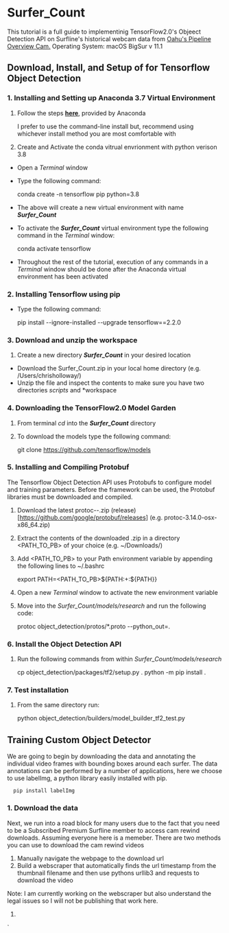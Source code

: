 # Surfer_Count

This tutorial is a full guide to implementinig TensorFlow2.0's Objeect Detection API on Surfline's historical webcam data from [Oahu's Pipeline Overview Cam.](https://www.surfline.com/surf-report/pipeline-overview/584204214e65fad6a7709cdf) Operating System: macOS BigSur v 11.1

## Download, Install, and Setup of for Tensorflow Object Detection 

### 1. Installing and Setting up Anaconda 3.7 Virtual Environment
1. Follow the steps [**here**](https://docs.anaconda.com/anaconda/install/mac-os/), provided by Anaconda

      I prefer to use the command-line install but, recommend using whichever install method you are most comfortable with

2. Create and Activate the conda vitrual envrionment with python verison 3.8
* Open a *Terminal* window
* Type the following command:

    conda create -n tensorflow pip python=3.8
    
* The above will create a new virtual environment with name ***Surfer_Count***
* To activate the ***Surfer_Count*** virtual environment type the following command in the *Terminal* window: 

    conda activate tensorflow
    
* Throughout the rest of the tutorial, execution of any commands in a *Terminal* window should be done after the Anaconda virtual environment has been activated

### 2. Installing Tensorflow using pip
* Type the following command:

    pip install --ignore-installed --upgrade tensorflow==2.2.0
    
### 3. Download and unzip the workspace
1. Create a new directory ***Surfer_Count*** in your desired location
* Download the Surfer_Count.zip in your local home directory (e.g. /Users/chrisholloway/)
* Unzip the file and inspect the contents to make sure you have two directories *scripts* and *workspace

    
### 4. Downloading the TensorFlow2.0 Model Garden
1. From terminal *cd* into the ***Surfer_Count*** directory
2. To download the models type the following command:
    
    git clone https://github.com/tensorflow/models
    
### 5. Installing and Compiling Protobuf

The Tensorflow Object Detection API uses Protobufs to configure model and training parameters. Before the framework can be used, the Protobuf libraries must be downloaded and compiled.

1. Download the latest protoc-*-*.zip (release)[https://github.com/google/protobuf/releases] (e.g. protoc-3.14.0-osx-x86_64.zip)
2. Extract the contents of the downloaded .zip in a directory <PATH_TO_PB> of your choice (e.g. ~/Downloads/)
3. Add <PATH_TO_PB> to your Path environment variable by appending the following lines to ~/.bashrc

      export PATH=<PATH_TO_PB>${PATH:+:${PATH}}

4. Open a new *Terminal* window to activate the new environment variable
5. Move into the *Surfer_Count/models/research* and run the following code:

    protoc object_detection/protos/*.proto --python_out=.
    
### 6. Install the Object Detection API
1. Run the following commands from within *Surfer_Count/models/research*

    cp object_detection/packages/tf2/setup.py .
    python -m pip install .
    
### 7. Test installation
1. From the same directory run:

    python object_detection/builders/model_builder_tf2_test.py
    
## Training Custom Object Detector
We are going to begin by downloading the data and annotating the individual video frames with bounding boxes around each surfer. The data annotations can be performed by a number of applications, here we choose to use labelImg, a python library easily installed with pip.

      pip install labelImg
      
### 1. Download the data
Next, we run into a road block for many users due to the fact that you need to be a Subscribed Premium Surfline member to access cam rewind downloads. Assuming everyone here is a memeber. There are two methods you can use to download the cam rewind videos
1. Manually navigate the webpage to the download url 
2. Build a webscraper that automatically finds the url timestamp from the thumbnail filename and then use pythons urllib3 and requests to download the video

Note: I am currently working on the webscraper but also understand the legal issues so I will not be publishing that work here.

1. 

`




